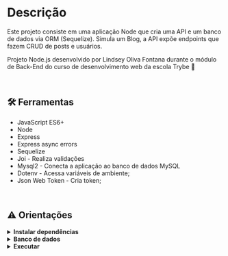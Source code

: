 # Descrição
Este projeto consiste em uma aplicação Node que cria uma API e um banco de dados via ORM (Sequelize). Simula um Blog, a API expõe endpoints que fazem CRUD de posts e usuários.
<br />

Projeto Node.js desenvolvido por Lindsey Oliva Fontana durante o módulo de Back-End do curso de desenvolvimento web da escola Trybe 🚀

<br />

## 🛠 Ferramentas
* JavaScript ES6+
* Node
* Express
* Express async errors
* Sequelize
* Joi - Realiza validações
* Mysql2 - Conecta a aplicação ao banco de dados MySQL
* Dotenv - Acessa variáveis de ambiente;
* Json Web Token - Cria token;
<br />

## ⚠️ Orientações
<details>
<summary><strong>Instalar dependências</strong></summary>

* npm install
 
<br />
</details>

<details>
<summary><strong> Banco de dados </strong></summary>
 <br />
<strong>Executar os comandos no terminal: </strong>
<br />
  
Para criar banco de dados
  * npx sequelize-cli db:create
  * npx sequelize-cli sequelize-cli db:migrate

Para popular banco de dados
 * npx sequelize-cli db:seed:all
<br />
</details>

<details>
 <br />
 <summary><strong> Executar</strong></summary>

  * npm start

</details>
